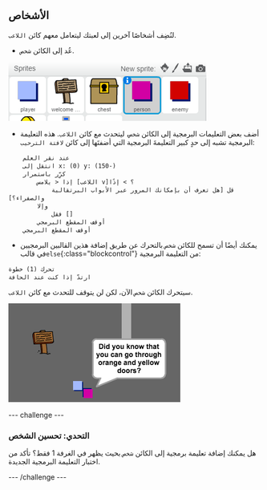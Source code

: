 ## الأشخاص

لنُضِف أشخاصًا آخرين إلى لعبتك ليتعامل معهم كائن `اللاعب`.

+ عُد إلى الكائن `شخص`.

![Person sprite](images/person-sprite.png)

+ أضف بعض التعليمات البرمجية إلى الكائن `شخص`، ليتحدث مع كائن `اللاعب`. هذه التعليمة البرمجية تشبه إلى حدٍ كبير التعليمةَ البرمجية التي أضفتَها إلى كائن `لافتة الترحيب`:

```blocks
	عند نقر العلم
	انتقل إلى x: (0) y: (150-)
	كرِّر باستمرار
		إذا < يلامس [اللاعب v]؟ > إذًا
			قل [هل تعرف أن بإمكانك المرور عبر الأبواب البرتقالية والصفراء؟]
		وإلا
			فقل []
		أوقف المقطع البرمجي
	أوقف المقطع البرمجي
```

+ يمكنك أيضًا أن تسمح للكائن `شخص` بالتحرك عن طريق إضافة هذين القالبين البرمجيين في قالب`else`{:class="blockcontrol"} من التعليمة البرمجية:

```blocks
تحرك (1) خطوة
ارتدّ إذا كنت عند الحافة
```

سيتحرك الكائن `شخص` الآن، لكن لن يتوقف للتحدث مع كائن `اللاعب`.

![screenshot](images/world-person-test.png)


--- challenge ---
### التحدي: تحسين الشخص
هل يمكنك إضافة تعليمة برمجية إلى الكائن `شخص` بحيث يظهر في الغرفة 1 فقط؟ تأكد من اختبار التعليمة البرمجية الجديدة.

--- /challenge ---
